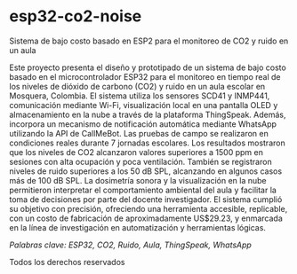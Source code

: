 # esp32-co2-noise
Sistema de bajo costo basado en ESP2 para el monitoreo de CO2 y ruido en un aula

Este proyecto presenta el diseño y prototipado de un sistema de bajo costo basado en el microcontrolador ESP32 para el monitoreo en tiempo real de los niveles de dióxido de carbono (CO2) y ruido en un aula escolar en Mosquera, Colombia. El sistema utiliza los sensores SCD41 y INMP441, comunicación mediante Wi-Fi, visualización local en una pantalla OLED y almacenamiento en la nube a través de la plataforma ThingSpeak. Además, incorpora un mecanismo de notificación automática mediante WhatsApp utilizando la API de CallMeBot.
Las pruebas de campo se realizaron en condiciones reales durante 7 jornadas escolares. Los resultados mostraron que los niveles de CO2 alcanzaron valores superiores a 1500 ppm en sesiones con alta ocupación y poca ventilación. También se registraron niveles de ruido superiores a los 50 dB SPL, alcanzando en algunos casos más de 100 dB SPL. La dosimetría sonora y la visualización en la nube permitieron interpretar el comportamiento ambiental del aula y facilitar la toma de decisiones por parte del docente investigador. El sistema cumplió su objetivo con precisión, ofreciendo una herramienta accesible, replicable, con un costo de fabricación de aproximadamente US$29.23, y enmarcada en la línea de investigación en automatización y herramientas lógicas. 

*Palabras clave: ESP32, CO2, Ruido, Aula, ThingSpeak, WhatsApp*

Todos los derechos reservados
